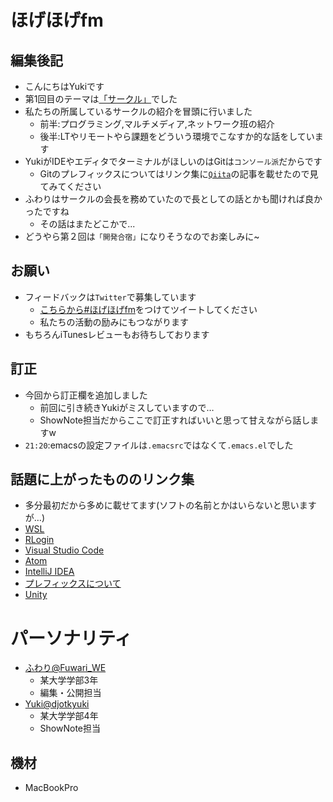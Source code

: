 # ほげほげfm
## 編集後記
- こんにちはYukiです
- 第1回目のテーマは[「サークル」](https://www.kappa.info-engineer.jp/2018/11/24/ep-1-%E7%A7%81%E9%81%94%E3%81%AE%E3%82%B5%E3%83%BC%E3%82%AF%E3%83%AB%E3%81%A7%E8%A7%A6%E3%81%A3%E3%81%9F%E6%8A%80%E8%A1%93/)でした
- 私たちの所属しているサークルの紹介を冒頭に行いました
    - 前半:プログラミング,マルチメディア,ネットワーク班の紹介
    - 後半:LTやリモートやら課題をどういう環境でこなすか的な話をしています
- YukiがIDEやエディタでターミナルがほしいのはGitは`コンソール派`だからです
    - Gitのプレフィックスについてはリンク集に[`Qiita`](https://qiita.com/numanomanu/items/45dd285b286a1f7280ed)の記事を載せたので見てみてください
- ふわりはサークルの会長を務めていたので長としての話とかも聞ければ良かったですね
    - その話はまたどこかで...
- どうやら第２回は`「開発合宿」`になりそうなのでお楽しみに~
  
## お願い
- フィードバックは`Twitter`で募集しています
    - [こちらから#ほげほげfm](https://twitter.com/search?f=tweets&q=%23%E3%81%BB%E3%81%92%E3%81%BB%E3%81%92fm&src=typd)をつけてツイートしてください
    - 私たちの活動の励みにもつながります
- もちろんiTunesレビューもお待ちしております

## 訂正
- 今回から訂正欄を追加しました
    - 前回に引き続きYukiがミスしていますので…
    - ShowNote担当だからここで訂正すればいいと思って甘えながら話しますw
- `21:20`:emacsの設定ファイルは`.emacsrc`ではなくて`.emacs.el`でした

## 話題に上がったもののリンク集
- 多分最初だから多めに載せてます(ソフトの名前とかはいらないと思いますが…)
- [WSL](https://ja.wikipedia.org/wiki/Windows_Subsystem_for_Linux)
- [RLogin](https://ja.wikipedia.org/wiki/RLogin)
- [Visual Studio Code](https://code.visualstudio.com/)
- [Atom](https://atom.io/)
- [IntelliJ IDEA](https://www.jetbrains.com/idea/)
- [プレフィックスについて](https://qiita.com/numanomanu/items/45dd285b286a1f7280ed)
- [Unity](https://unity3d.com/jp)

# パーソナリティ
- [ふわり@Fuwari_WE](https://twitter.com/Fuwari_WE)
    - 某大学学部3年
    - 編集・公開担当
- [Yuki@djotkyuki](https://twitter.com/djotkyuki)
    - 某大学学部4年
    - ShowNote担当

## 機材  
- MacBookPro